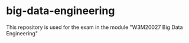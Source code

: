 # big-data-engineering
This repository is used for the exam in the module "W3M20027 Big Data Engineering"
